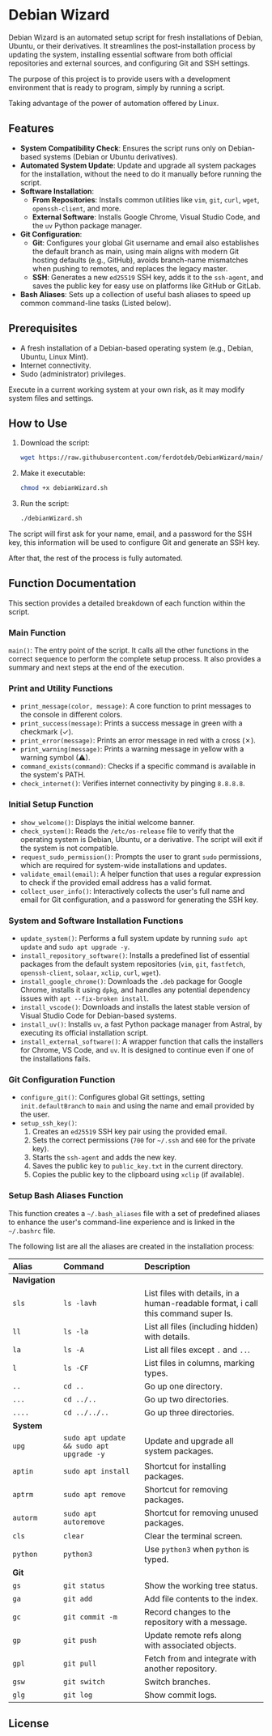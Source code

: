 # Debian Wizard

Debian Wizard is an automated setup script for fresh installations of Debian, Ubuntu, or their derivatives. It streamlines the post-installation process by updating the system, installing essential software from both official repositories and external sources, and configuring Git and SSH settings.

The purpose of this project is to provide users with a development environment that is ready to program, simply by running a script.

Taking advantage of the power of automation offered by Linux.

## Features

- **System Compatibility Check**: Ensures the script runs only on Debian-based systems (Debian or Ubuntu derivatives).
- **Automated System Update**: Update and upgrade all system packages for the installation, without the need to do it manually before running the script.
- **Software Installation**:
  - **From Repositories**: Installs common utilities like `vim`, `git`, `curl`, `wget`, `openssh-client`, and more.
  - **External Software**: Installs Google Chrome, Visual Studio Code, and the `uv` Python package manager.
- **Git Configuration**:
  - **Git**: Configures your global Git username and email also establishes the default branch as main, using main aligns with modern Git hosting defaults (e.g., GitHub), avoids branch-name mismatches when pushing to remotes, and replaces the legacy master.
  - **SSH**: Generates a new `ed25519` SSH key, adds it to the `ssh-agent`, and saves the public key for easy use on platforms like GitHub or GitLab.
- **Bash Aliases**: Sets up a collection of useful bash aliases to speed up common command-line tasks (Listed below).

## Prerequisites

- A fresh installation of a Debian-based operating system (e.g., Debian, Ubuntu, Linux Mint).
- Internet connectivity.
- Sudo (administrator) privileges.

Execute in a current working system at your own risk, as it may modify system files and settings.

## How to Use

1. Download the script:

    ```bash
    wget https://raw.githubusercontent.com/ferdotdeb/DebianWizard/main/debianWizard.sh
    ```

2. Make it executable:

    ```bash
    chmod +x debianWizard.sh
    ```

3. Run the script:

    ```bash
    ./debianWizard.sh
    ```

The script will first ask for your name, email, and a password for the SSH key, this information will be used to configure Git and generate an SSH key.

After that, the rest of the process is fully automated.

## Function Documentation

This section provides a detailed breakdown of each function within the script.

### Main Function

`main()`: The entry point of the script. It calls all the other functions in the correct sequence to perform the complete setup process. It also provides a summary and next steps at the end of the execution.

### Print and Utility Functions

- `print_message(color, message)`: A core function to print messages to the console in different colors.
- `print_success(message)`: Prints a success message in green with a checkmark (✓).
- `print_error(message)`: Prints an error message in red with a cross (✗).
- `print_warning(message)`: Prints a warning message in yellow with a warning symbol (⚠).
- `command_exists(command)`: Checks if a specific command is available in the system's PATH.
- `check_internet()`: Verifies internet connectivity by pinging `8.8.8.8`.

### Initial Setup Function

- `show_welcome()`: Displays the initial welcome banner.
- `check_system()`: Reads the `/etc/os-release` file to verify that the operating system is Debian, Ubuntu, or a derivative. The script will exit if the system is not compatible.
- `request_sudo_permission()`: Prompts the user to grant `sudo` permissions, which are required for system-wide installations and updates.
- `validate_email(email)`: A helper function that uses a regular expression to check if the provided email address has a valid format.
- `collect_user_info()`: Interactively collects the user's full name and email for Git configuration, and a password for generating the SSH key.

### System and Software Installation Functions

- `update_system()`: Performs a full system update by running `sudo apt update` and `sudo apt upgrade -y`.
- `install_repository_software()`: Installs a predefined list of essential packages from the default system repositories (`vim`, `git`, `fastfetch`, `openssh-client`, `solaar`, `xclip`, `curl`, `wget`).
- `install_google_chrome()`: Downloads the `.deb` package for Google Chrome, installs it using `dpkg`, and handles any potential dependency issues with `apt --fix-broken install`.
- `install_vscode()`: Downloads and installs the latest stable version of Visual Studio Code for Debian-based systems.
- `install_uv()`: Installs `uv`, a fast Python package manager from Astral, by executing its official installation script.
- `install_external_software()`: A wrapper function that calls the installers for Chrome, VS Code, and `uv`. It is designed to continue even if one of the installations fails.

### Git Configuration Function

- `configure_git()`: Configures global Git settings, setting `init.defaultBranch` to `main` and using the name and email provided by the user.
- `setup_ssh_key()`:
    1. Creates an `ed25519` SSH key pair using the provided email.
    2. Sets the correct permissions (`700` for `~/.ssh` and `600` for the private key).
    3. Starts the `ssh-agent` and adds the new key.
    4. Saves the public key to `public_key.txt` in the current directory.
    5. Copies the public key to the clipboard using `xclip` (if available).

### Setup Bash Aliases Function

This function creates a `~/.bash_aliases` file with a set of predefined aliases to enhance the user's command-line experience and is linked
in the `~/.bashrc` file.

The following list are all the aliases are created in the installation process:

| Alias  | Command                            | Description                                      |
| :----- | :--------------------------------- | :----------------------------------------------- |
| **Navigation** | | |
| `sls`  | `ls -lavh`                         | List files with details, in a human-readable format, i call this command super ls. |
| `ll`   | `ls -la`                           | List all files (including hidden) with details.  |
| `la`   | `ls -A`                            | List all files except `.` and `..`.              |
| `l`    | `ls -CF`                           | List files in columns, marking types.            |
| `..`   | `cd ..`                            | Go up one directory.                             |
| `...`  | `cd ../..`                         | Go up two directories.                           |
| `....` | `cd ../../..`                      | Go up three directories.                         |
| **System** | | |
| `upg`  | `sudo apt update && sudo apt upgrade -y` | Update and upgrade all system packages.    |
| `aptin`| `sudo apt install`                 | Shortcut for installing packages.              |
| `aptrm` | `sudo apt remove`                  | Shortcut for removing packages.                |
| `autorm`    | `sudo apt autoremove`               | Shortcut for removing unused packages.        |
| `cls`  | `clear`                            | Clear the terminal screen.                       |
| `python`| `python3`                          | Use `python3` when `python` is typed.           |
| **Git** | | |
| `gs`   | `git status`                       | Show the working tree status.                    |
| `ga`   | `git add`                          | Add file contents to the index.                  |
| `gc`   | `git commit -m`                    | Record changes to the repository with a message. |
| `gp`   | `git push`                         | Update remote refs along with associated objects.|
| `gpl`   | `git pull`                         | Fetch from and integrate with another repository.|
| `gsw`  | `git switch`                       | Switch branches.                                 |
| `glg`  | `git log`                          | Show commit logs.                                |

## License
